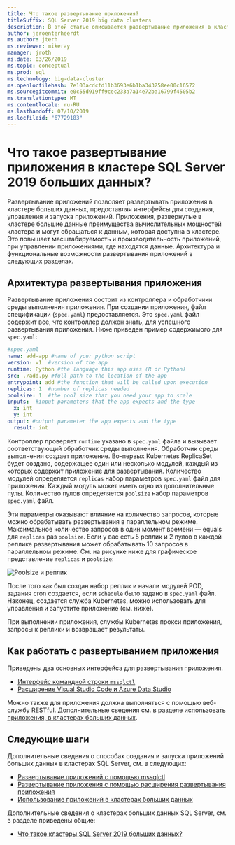 ```yaml
---
title: Что такое развертывание приложения?
titleSuffix: SQL Server 2019 big data clusters
description: В этой статье описывается развертывание приложения в кластере SQL Server 2019 больших данных (Предварительная версия).
author: jeroenterheerdt
ms.author: jterh
ms.reviewer: mikeray
manager: jroth
ms.date: 03/26/2019
ms.topic: conceptual
ms.prod: sql
ms.technology: big-data-cluster
ms.openlocfilehash: 7e103acdcfd11b3693e6b1ba343258ee00c16572
ms.sourcegitcommit: e0c55d919ff9cec233a7a14e72ba16799f4505b2
ms.translationtype: MT
ms.contentlocale: ru-RU
ms.lasthandoff: 07/10/2019
ms.locfileid: "67729183"
---
```

# <a name="what-is-application-deployment-on-a-sql-server-2019-big-data-cluster"></a>Что такое развертывание приложения в кластере SQL Server 2019 больших данных?

Развертывание приложений позволяет развертывать приложения в кластере больших данных, предоставляя интерфейсы для создания, управления и запуска приложений. Приложения, развернутые в кластере большие данные преимущества вычислительных мощностей кластера и могут обращаться к данным, которая доступна в кластере. Это повышает масштабируемость и производительность приложений, при управлении приложениями, где находятся данные.
Архитектура и функциональные возможности развертывания приложений в следующих разделах.

## <a name="application-deployment-architecture"></a>Архитектура развертывания приложения

Развертывание приложения состоит из контроллера и обработчики среды выполнения приложения. При создании приложения, файл спецификации (`spec.yaml`) предоставляется. Это `spec.yaml` файл содержит все, что контроллер должен знать, для успешного развертывания приложения. Ниже приведен пример содержимого для `spec.yaml`:

```yaml
#spec.yaml
name: add-app #name of your python script
version: v1  #version of the app
runtime: Python #the language this app uses (R or Python)
src: ./add.py #full path to the location of the app
entrypoint: add #the function that will be called upon execution
replicas: 1  #number of replicas needed
poolsize: 1  #the pool size that you need your app to scale
inputs:  #input parameters that the app expects and the type
  x: int
  y: int
output: #output parameter the app expects and the type
  result: int
```

Контроллер проверяет `runtime` указано в `spec.yaml` файла и вызывает соответствующий обработчик среды выполнения. Обработчик среды выполнения создает приложение. Во-первых Kubernetes ReplicaSet будет создано, содержащее один или несколько модулей, каждый из которых содержит приложение для развертывания. Количество модулей определяется `replicas` набор параметров `spec.yaml` файл для приложения. Каждый модуль может иметь одно из дополнительные пулы. Количество пулов определяется `poolsize` набор параметров `spec.yaml` файл.

Эти параметры оказывают влияние на количество запросов, которые можно обрабатывать развертывания в параллельном режиме. Максимальное количество запросов в один момент времени — equals для `replicas` раз `poolsize`. Если у вас есть 5 реплик и 2 пулов в каждой реплике развертывания может обрабатывать 10 запросов в параллельном режиме. См. на рисунке ниже для графическое представление `replicas` и `poolsize`:

![Poolsize и реплик](media/big-data-cluster-create-apps/poolsize-vs-replicas.png)

После того как был создан набор реплик и начали модулей POD, задания cron создается, если `schedule` было задано в `spec.yaml` файл. Наконец, создается служба Kubernetes, можно использовать для управления и запустите приложение (см. ниже).

При выполнении приложения, службы Kubernetes прокси приложения, запросы к реплики и возвращает результаты.

## <a name="how-to-work-with-application-deployment"></a>Как работать с развертыванием приложения

Приведены два основных интерфейса для развертывания приложения. 
- [Интерфейс командной строки `mssqlctl`](big-data-cluster-create-apps.md)
- [Расширение Visual Studio Code и Azure Data Studio](app-deployment-extension.md)

Можно также для приложения должна выполняться с помощью веб-службу RESTful. Дополнительные сведения см. в разделе [использовать приложения, в кластерах больших данных](big-data-cluster-consume-apps.md).

## <a name="next-steps"></a>Следующие шаги

Дополнительные сведения о способах создания и запуска приложений больших данных в кластерах SQL Server, см. в следующих:

- [Развертывание приложений с помощью mssqlctl](big-data-cluster-create-apps.md)
- [Развертывание приложения с помощью расширения развертывания приложения](app-deployment-extension.md)
- [Использование приложений в кластерах больших данных](big-data-cluster-consume-apps.md)

Дополнительные сведения о кластерах больших данных SQL Server, см. в разделе приведены общие:

- [Что такое кластеры SQL Server 2019 больших данных?](big-data-cluster-overview.md)
